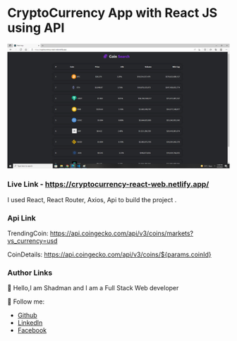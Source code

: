 # CryptoCurrency App with React JS using API
    
<img src="ss.png"/>  

### Live Link - https://cryptocurrency-react-web.netlify.app/



I used React, React Router, Axios, Api to build the project  .
<br/>

### Api Link

TrendingCoin: https://api.coingecko.com/api/v3/coins/markets?vs_currency=usd

CoinDetails:  https://api.coingecko.com/api/v3/coins/${params.coinId}


### Author Links  

👋 Hello,I am Shadman and I am a Full Stack Web developer  

🚀 Follow me:  


  - [Github](https://github.com/sakibshadman19)
  - [LinkedIn](https://www.linkedin.com/in/shadmansakib1/)
  - [Facebook](https://www.facebook.com/shadman.sakibtanmoy)
  


<!-- all link is here -->


